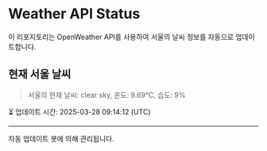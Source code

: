 
# Weather API Status

이 리포지토리는 OpenWeather API를 사용하여 서울의 날씨 정보를 자동으로 업데이트합니다.

## 현재 서울 날씨
> 서울의 현재 날씨: clear sky, 온도: 9.69°C, 습도: 9%

⏳ 업데이트 시간: 2025-03-28 09:14:12 (UTC)

---
자동 업데이트 봇에 의해 관리됩니다.
